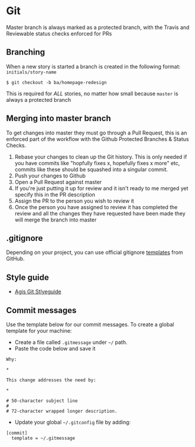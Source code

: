 # Git

Master branch is always marked as a protected branch, with the Travis and Reviewable status checks enforced for PRs

## Branching

When a new story is started a branch is created in the following format: `initials/story-name`

    $ git checkout -b ba/homepage-redesign

This is required for _ALL_ stories, no matter how small because `master` is always a protected branch

## Merging into master branch

To get changes into master they must go through a Pull Request, this is an enforced part of the workflow with the Github Protected Branches & Status Checks.

1. Rebase your changes to clean up the Git history. This is only needed if you have commits like "hopfully fixes x, hopefully fixes x more" etc, commits like these should be squashed into a singular commit.
2. Push your changes to Github
3. Open a Pull Request against master
4. If you're just putting it up for review and it isn't ready to me merged yet specify this in the PR description
5. Assign the PR to the person you wish to review it
6. Once the person you have assigned to review it has completed the review and all the changes they have requested have been made they will merge the branch into master

## .gitignore

Depending on your project, you can use official gitignore [templates](https://github.com/github/gitignore) from GitHub.

## Style guide

- [Agis Git Stlyeguide](https://github.com/agis-/git-style-guide)

## Commit messages

Use the template below for our commit messages. To create a global template for your machine:

- Create a file called `.gitmessage` under `~/` path.
- Paste the code below and save it

```
Why:

*

This change addresses the need by:

*

# 50-character subject line
#
# 72-character wrapped longer description.
```

- Update your global `~/.gitconfig` file by adding:

```
[commit]
  template = ~/.gitmessage
```